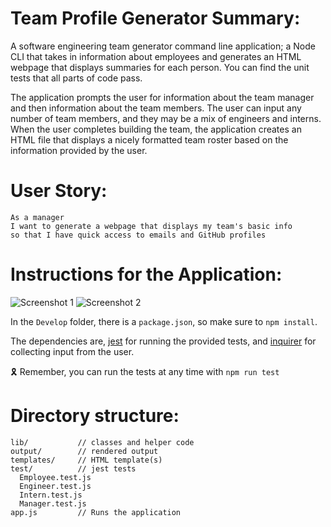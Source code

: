 # Team Profile Generator Summary:

A software engineering team generator command line application; a Node CLI that takes in information about employees and generates an HTML webpage that displays summaries for each person. You can find the unit tests that all parts of code pass.

The application prompts the user for information about the team manager and then information about the team members. The user can input any number of team members, and they may be a mix of engineers and interns. When the user completes building the team, the application creates an HTML file that displays a nicely formatted team roster based on the information provided by the user. 

# User Story:
```
As a manager
I want to generate a webpage that displays my team's basic info
so that I have quick access to emails and GitHub profiles
```
# Instructions for the Application:

![Screenshot 1](./Assets/10-OOP-homework-demo-1.png)
![Screenshot 2](./Assets/10-OOP-homework-demo-2.png)

In the `Develop` folder, there is a `package.json`, so make sure to `npm install`.

The dependencies are, [jest](https://jestjs.io/) for running the provided tests, and [inquirer](https://www.npmjs.com/package/inquirer) for collecting input from the user.

🎗 Remember, you can run the tests at any time with `npm run test`

# Directory structure:

```
lib/           // classes and helper code
output/        // rendered output
templates/     // HTML template(s)
test/          // jest tests
  Employee.test.js
  Engineer.test.js
  Intern.test.js
  Manager.test.js
app.js         // Runs the application
```

